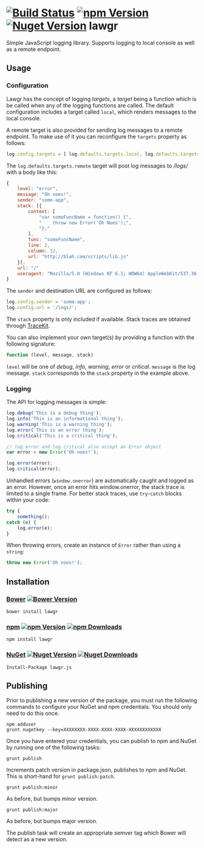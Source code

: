 [![Build Status](http://img.shields.io/travis/linn/lawgr/master.svg?style=flat)](https://travis-ci.org/linn/lawgr)
[![npm Version](http://img.shields.io/npm/v/lawgr.svg?style=flat)](https://www.npmjs.org/package/lawgr)
[![Nuget Version](http://img.shields.io/nuget/v/lawgr.js.svg?style=flat)](https://www.nuget.org/packages/lawgr.js/)
lawgr
=====

Simple JavaScript logging library. Supports logging to local console as well as a remote endpoint.

## Usage
### Configuration
Lawgr has the concept of logging _targets_, a _target_ being a function which is be called when any of the logging functions are called. The default configuration includes a target called `local`, which renders messages to the local console.

A remote target is also provided for sending log messages to a remote endpoint. To make use of it you can reconfigure the `targets` property as follows:

```javascript
log.config.targets = [ log.defaults.targets.local, log.defaults.targets.remote ];
```

The `log.defaults.targets.remote` target will post log messages to */logs/* with a body like this:

```javascript
{
	level: "error",
	message: "Oh noes!",
	sender: "some-app",
	stack: [{
		context: [
			"var someFuncName = function() {",
			"    throw new Error('Oh Noes');",
			"};"
		],
		func: "someFuncName",
		line: 2,
		column: 12,
		url: "http://blah.com/scripts/lib.js"
    }],
	url: "/"
	useragent: "Mozilla/5.0 (Windows NT 6.1; WOW64) AppleWebKit/537.36 (KHTML, like Gecko) Chrome/35.0.1916.153 Safari/537.36"
}
```

The `sender` and destination URL are configured as follows:

```javascript
log.config.sender = 'some-app';
log.config.url = '/logs/';
```

The `stack` property is only included if available. Stack traces are obtained through [TraceKit](https://github.com/occ/TraceKit).

You can also implement your own target(s) by providing a function with the following signature:

```javascript
function (level, message, stack)
```

`level` will be one of *debug*, *info*, *warning*, *error* or *critical*. `message` is the log message. `stack` corresponds to the `stack` property in the example above.

### Logging
The API for logging messages is simple:

```javascript
log.debug('This is a debug thing');
log.info('This is an informational thing');
log.warning('This is a warning thing');
log.error('This is an error thing');
log.critical('This is a critical thing');

// log.error and log.critical also accept an Error object
var error = new Error('Oh noes!');

log.error(error);
log.critical(error);

```

Unhandled errors (`window.onerror`) are automatically caught and logged as an error. However, once an error hits window.onerror, the stack trace is limited to a single frame. For better stack traces, use `try`-`catch` blocks within your code:

```javascript
try {
	something();
catch (e) {
	log.error(e);
}
```

When throwing errors, create an instance of `Error` rather than using a `string`:

```javascript
throw new Error('Oh noes!');
```

## Installation
### [Bower](http://bower.io/search/?q=lawgr) [![Bower Version](http://img.shields.io/bower/v/lawgr.svg?style=flat)](http://bower.io/search/?q=lawgr)
```
bower install lawgr
```

### [npm](https://www.npmjs.org/package/lawgr) [![npm Version](http://img.shields.io/npm/v/lawgr.svg?style=flat)](https://www.npmjs.org/package/lawgr) [![npm Downloads](http://img.shields.io/npm/dm/lawgr.svg?style=flat)](https://www.npmjs.org/package/lawgr)
```
npm install lawgr
```

### [NuGet](https://www.nuget.org/packages/lawgr.js/) [![Nuget Version](http://img.shields.io/nuget/v/lawgr.js.svg?style=flat)](https://www.nuget.org/packages/lawgr.js/) [![Nuget Downloads](http://img.shields.io/nuget/dt/lawgr.js.svg?style=flat)](https://www.nuget.org/packages/lawgr.js/)

```
Install-Package lawgr.js
```

## Publishing
Prior to publishing a new version of the package, you must run the following commands to configure your NuGet and npm credentials. You should only need to do this once.
```
npm adduser
grunt nugetkey --key=XXXXXXXX-XXXX-XXXX-XXXX-XXXXXXXXXXXX
```
Once you have entered your credentials, you can publish to npm and NuGet by running one of the following tasks:
 ```
grunt publish
```
Increments patch version in package.json, publishes to npm and NuGet. This is short-hand for `grunt publish:patch`.
```
grunt publish:minor
```
As before, but bumps minor version.
```
grunt publish:major
```
As before, but bumps major version.

The publish task will create an appropriate semver tag which Bower will detect as a new version.
